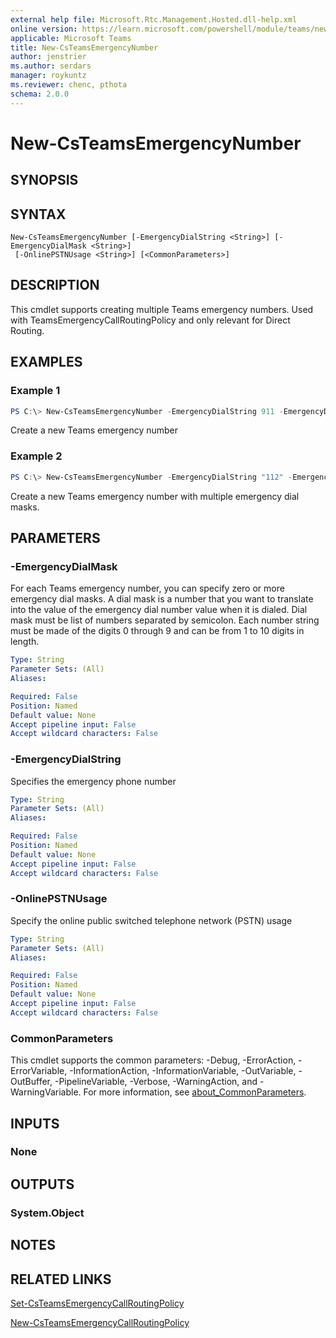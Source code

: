 ```yaml
---
external help file: Microsoft.Rtc.Management.Hosted.dll-help.xml
online version: https://learn.microsoft.com/powershell/module/teams/new-csteamsemergencynumber
applicable: Microsoft Teams
title: New-CsTeamsEmergencyNumber
author: jenstrier
ms.author: serdars
manager: roykuntz
ms.reviewer: chenc, pthota
schema: 2.0.0
---
```


# New-CsTeamsEmergencyNumber

## SYNOPSIS

## SYNTAX

```
New-CsTeamsEmergencyNumber [-EmergencyDialString <String>] [-EmergencyDialMask <String>]
 [-OnlinePSTNUsage <String>] [<CommonParameters>]
```

## DESCRIPTION
 This cmdlet supports creating multiple Teams emergency numbers. Used with TeamsEmergencyCallRoutingPolicy and only relevant for Direct Routing.

## EXAMPLES

### Example 1
```powershell
PS C:\> New-CsTeamsEmergencyNumber -EmergencyDialString 911 -EmergencyDialMask 933 -OnlinePSTNUsage "US911"
```

 Create a new Teams emergency number

### Example 2
```powershell
PS C:\> New-CsTeamsEmergencyNumber -EmergencyDialString "112" -EmergencyDialMask "117;897" -OnlinePSTNUsage "EU112"
```

Create a new Teams emergency number with multiple emergency dial masks.

## PARAMETERS

### -EmergencyDialMask
 For each Teams emergency number, you can specify zero or more emergency dial masks. A dial mask is a number that you want to translate into the value of the emergency dial number value when it is dialed. Dial mask must be list of numbers separated by semicolon. Each number string must be made of the digits 0 through 9 and can be from 1 to 10 digits in length.

```yaml
Type: String
Parameter Sets: (All)
Aliases:

Required: False
Position: Named
Default value: None
Accept pipeline input: False
Accept wildcard characters: False
```

### -EmergencyDialString
 Specifies the emergency phone number

```yaml
Type: String
Parameter Sets: (All)
Aliases:

Required: False
Position: Named
Default value: None
Accept pipeline input: False
Accept wildcard characters: False
```

### -OnlinePSTNUsage
 Specify the online public switched telephone network (PSTN) usage

```yaml
Type: String
Parameter Sets: (All)
Aliases:

Required: False
Position: Named
Default value: None
Accept pipeline input: False
Accept wildcard characters: False
```

### CommonParameters
This cmdlet supports the common parameters: -Debug, -ErrorAction, -ErrorVariable, -InformationAction, -InformationVariable, -OutVariable, -OutBuffer, -PipelineVariable, -Verbose, -WarningAction, and -WarningVariable. For more information, see [about_CommonParameters](https://go.microsoft.com/fwlink/?LinkID=113216).

## INPUTS

### None

## OUTPUTS

### System.Object

## NOTES

## RELATED LINKS

[Set-CsTeamsEmergencyCallRoutingPolicy](https://learn.microsoft.com/powershell/module/teams/set-csteamsemergencycallroutingpolicy)

[New-CsTeamsEmergencyCallRoutingPolicy](https://learn.microsoft.com/powershell/module/teams/new-csteamsemergencycallroutingpolicy)
